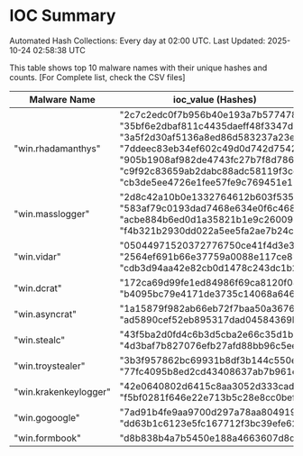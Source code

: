 # IOC Summary

Automated Hash Collections: Every day at 02:00 UTC. Last Updated: 2025-10-24 02:58:38 UTC

This table shows top 10 malware names with their unique hashes and counts. [For Complete list, check the CSV files]

| Malware Name | ioc_value (Hashes) | Count |
|--------------|--------------------|-------|
|  "win.rhadamanthys" |  "2c7c2edc0f7b956b40e193a7b5774788"<br> "35bf6e2dbaf811c4435daeff48f3347d"<br> "3a5f2d30af5136a8ed86d583237a23e9"<br> "7ddeec83eb34ef602c49d0d742d75424"<br> "905b1908af982de4743fc27b7f8d7869"<br> "c9f92c83659ab2dabc88adc58119f3cd"<br> "cb3de5ee4726e1fee57fe9c769451e11" | 7 |
|  "win.masslogger" |  "2d8c42a10b0e1332764612b603f5350a"<br> "583af79c0193dad7468e634e0f6c4684"<br> "acbe884b6ed0d1a35821b1e9c26009ed"<br> "f4b321b2930dd022a5ee5fa2ae7b24cb" | 4 |
|  "win.vidar" |  "05044971520372776750ce41f4d3e3be"<br> "2564ef691b66e37759a0088e117ce875"<br> "cdb3d94aa42e82cb0d1478c243dc1b22" | 3 |
|  "win.dcrat" |  "172ca69d99fe1ed84986f69ca8120f04"<br> "b4095bc79e4171de3735c14068a646f0" | 2 |
|  "win.asyncrat" |  "1a15879f982ab66eb72f7baa50a36765"<br> "ad5890cef52eb895317dad04584369ba" | 2 |
|  "win.stealc" |  "43f5ba2d0fd4c6b3d5cba2e66c35d1ba"<br> "4d3baf7b827076efb27afd88bb96c5ee" | 2 |
|  "win.troystealer" |  "3b3f957862bc69931b8df3b144c550ef"<br> "77fc4095b8ed2cd43408637ab7b961e5" | 2 |
|  "win.krakenkeylogger" |  "42e0640802d6415c8aa3052d333cad18"<br> "f5bf0281f646e22e713b5c28e8cc0bef" | 2 |
|  "win.gogoogle" |  "7ad91b4fe9aa9700d297a78aa8049199"<br> "dd63b1c6123e5fc167712f3bc39efe62" | 2 |
|  "win.formbook" |  "d8b838b4a7b5450e188a4663607d8d9c" | 1 |